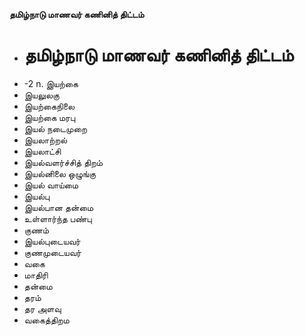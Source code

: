 **தமிழ்நாடு மாணவர் கணினித் திட்டம்**
- # தமிழ்நாடு மாணவர் கணினித் திட்டம்
- -2 n. இயற்கை
- இயலுலகு
- இயற்கைநிலை
- இயற்கை மரபு
- இயல் நடைமுறை
- இயலாற்றல்
- இயலாட்சி
- இயல்வளர்ச்சித் திறம்
- இயல்னிலை ஒழுங்கு
- இயல் வாய்மை
- இயல்பு
- இயல்பான தன்மை
- உள்ளார்ந்த பண்பு
- குணம்
- இயல்புடையவர்
- குணமுடையவர்
- வகை
- மாதிரி
- தன்மை
- தரம்
- தர அளவு
- வகைத்திறம

